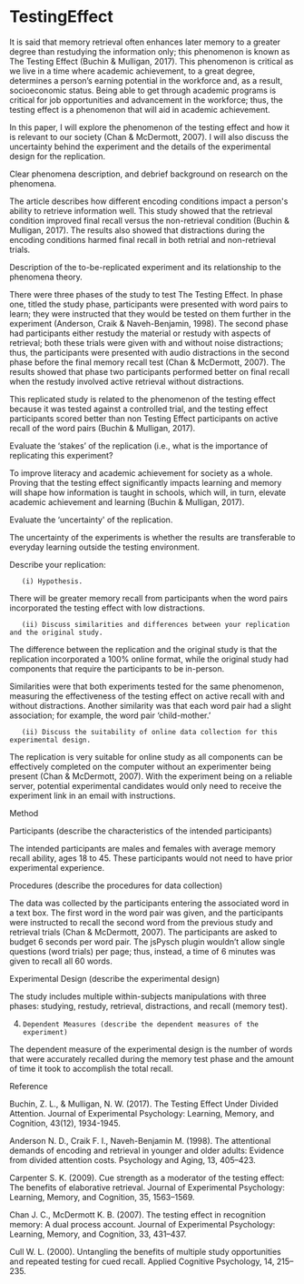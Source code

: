 # TestingEffect
It is said that memory retrieval often enhances later memory to a greater degree than restudying the information only; this phenomenon is known as The Testing Effect (Buchin & Mulligan, 2017). This phenomenon is critical as we live in a time where academic achievement, to a great degree, determines a person’s earning potential in the workforce and, as a result, socioeconomic status. Being able to get through academic programs is critical for job opportunities and advancement in the workforce; thus, the testing effect is a phenomenon that will aid in academic achievement.

In this paper, I will explore the phenomenon of the testing effect and how it is relevant to our society (Chan & McDermott, 2007). I will also discuss the uncertainty behind the experiment and the details of the experimental design for the replication. 

Clear phenomena description, and debrief background on research on the phenomena.

The article describes how different encoding conditions impact a person's ability to retrieve information well. This study showed that the retrieval condition improved final recall versus the non-retrieval condition (Buchin & Mulligan, 2017). The results also showed that distractions during the encoding conditions harmed final recall in both retrial and non-retrieval trials. 

Description of the to-be-replicated experiment and its relationship to the phenomena theory.

There were three phases of the study to test The Testing Effect. In phase one, titled the study phase, participants were presented with word pairs to learn; they were instructed that they would be tested on them further in the experiment (Anderson, Craik & Naveh-Benjamin, 1998). The second phase had participants either restudy the material or restudy with aspects of retrieval; both these trials were given with and without noise distractions; thus, the participants were presented with audio distractions in the second phase before the final memory recall test (Chan & McDermott, 2007). The results showed that phase two participants performed better on final recall when the restudy involved active retrieval without distractions.

This replicated study is related to the phenomenon of the testing effect because it was tested against a controlled trial, and the testing effect participants scored better than non Testing Effect participants on active recall of the word pairs (Buchin & Mulligan, 2017).

Evaluate the ‘stakes’ of the replication (i.e., what is the importance of replicating this experiment?

To improve literacy and academic achievement for society as a whole. Proving that the testing effect significantly impacts learning and memory will shape how information is taught in schools, which will, in turn, elevate academic achievement and learning (Buchin & Mulligan, 2017). 


Evaluate the ‘uncertainty' of the replication.

The uncertainty of the experiments is whether the results are transferable to everyday learning outside the testing environment.

Describe your replication:

       (i) Hypothesis.

There will be greater memory recall from participants when the word pairs incorporated the testing effect with low distractions. 

       (ii) Discuss similarities and differences between your replication and the original study.

The difference between the replication and the original study is that the replication incorporated a 100% online format, while the original study had components that require the participants to be in-person.

Similarities were that both experiments tested for the same phenomenon, measuring the effectiveness of the testing effect on active recall with and without distractions. Another similarity was that each word pair had a slight association; for example, the word pair ‘child-mother.’

       (ii) Discuss the suitability of online data collection for this experimental design.

The replication is very suitable for online study as all components can be effectively completed on the computer without an experimenter being present (Chan & McDermott, 2007). With the experiment being on a reliable server, potential experimental candidates would only need to receive the experiment link in an email with instructions. 

Method

Participants (describe the characteristics of the intended participants)

The intended participants are males and females with average memory recall ability, ages 18 to 45. These participants would not need to have prior experimental experience.

Procedures (describe the procedures for data collection) 

The data was collected by the participants entering the associated word in a text box. The first word in the word pair was given, and the participants were instructed to recall the second word from the previous study and retrieval trials (Chan & McDermott, 2007). The participants are asked to budget 6 seconds per word pair. The jsPysch plugin wouldn’t allow single questions (word trials) per page; thus, instead, a time of 6 minutes was given to recall all 60 words.

Experimental Design (describe the experimental design)

The study includes multiple within-subjects manipulations with three phases: studying, restudy, retrieval, distractions, and recall (memory test).

4.     Dependent Measures (describe the dependent measures of the experiment)

The dependent measure of the experimental design is the number of words that were accurately recalled during the memory test phase and the amount of time it took to accomplish the total recall. 

Reference


Buchin, Z. L., & Mulligan, N. W. (2017). The Testing Effect Under Divided Attention. Journal of Experimental Psychology: Learning, Memory, and Cognition, 43(12), 1934-1945.

Anderson N. D., Craik F. I., Naveh-Benjamin M. (1998). The attentional demands of encoding and retrieval in younger and older adults: Evidence from divided attention costs. Psychology and Aging, 13, 405–423.

Carpenter S. K. (2009). Cue strength as a moderator of the testing effect: The benefits of elaborative retrieval. Journal of Experimental Psychology: Learning, Memory, and Cognition, 35, 1563–1569.

Chan J. C., McDermott K. B. (2007). The testing effect in recognition memory: A dual process account. Journal of Experimental Psychology: Learning, Memory, and Cognition, 33, 431–437.

Cull W. L. (2000). Untangling the benefits of multiple study opportunities and repeated testing for cued recall. Applied Cognitive Psychology, 14, 215–235.


